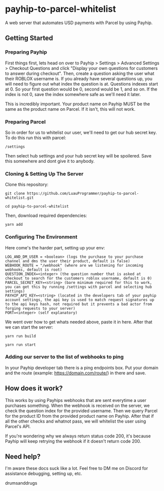 # payhip-to-parcel-whitelist
A web server that automates USD payments with Parcel by using Payhip.

## Getting Started

### Preparing Payhip

First things first, lets head on over to Payhip > Settings > Advanced Settings > Checkout Questions and click 
"Display your own questions for customers to answer during checkout". Then, create a question asking the user what their ROBLOX username is. If you already have several questions up, you will need to figure out what index the question is at. Questions indexes start at 0. So your first question would be 0, second would be 1, and so on. If the index is not 0, save the index somewhere safe as we'll need it later.

This is incredibly important. Your product name on Payhip MUST be the same as the product name on Parcel. If it isn't, this will not work.

### Preparing Parcel

So in order for us to whitelist our user, we'll need to get our hub secret key. To do this run this with parcel:
```
/settings
```
Then select hub settings and your hub secret key will be spoilered. Save this somewhere and dont give it to anybody.

### Cloning & Setting Up The Server

Clone this repository:
```
git clone https://github.com/LuauProgrammer/payhip-to-parcel-whitelist.git
```
```
cd payhip-to-parcel-whitelist
```
Then, download required dependencies:
```
yarn add
```

### Configuring The Environment

Here come's the harder part, setting up your env:
```
LOG_AND_DM_USER = <boolean> (logs the purchase to your purchase channel and dms the user their product, default is false)
WEBHOOK_ROUTE = "/webhook" (where are we listening for incoming webhooks, default is root)
QUESTION_INDEX=<integer> (the question number that is asked at checkout to search for the customers roblox username, default is 0)
PARCEL_SECRET_KEY=<string> (bare minimum required for this to work, you can get this by running /settings with parcel and selecting hub settings)
PAYHIP_API_KEY=<string> (located in the developers tab of your payhip account settings, the api key is used to match request signatures up to the api keys hash, not required but it prevents a bad actor from forging requests to your server)
PORT=<integer> (self explanatory)
```
We went over how to get whats needed above, paste it in here. After that we can start the server:
```
yarn run build
```
```
yarn run start
```

### Adding our server to the list of webhooks to ping

In your Payhip developer tab there is a ping endpoints box. Put your domain and the route (example: https://domain.com/route/) in there and save.

## How does it work?

This works by using Payhips webhooks that are sent everytime a user purchases something. When the webhook is received on the server, we check the question index for the provided username. Then we query Parcel for the product ID from the provided product name on Payhip. After that if all the other checks and whatnot pass, we will whitelist the user using Parcel's API.

If you're wondering why we always return status code 200, it's because Payhip will keep retrying the webhook if it doesn't return code 200.

## Need help?

I'm aware these docs suck like a lot. Feel free to DM me on Discord for assistance debugging, setting up, etc.

drumsanddrugs
